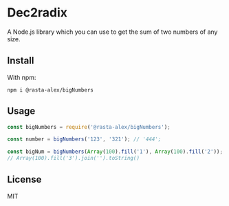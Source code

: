 # Dec2radix 

A Node.js library which you can use to get the sum of two numbers of any size.

## Install

With npm:

```
npm i @rasta-alex/bigNumbers
```
## Usage  

```javascript
const bigNumbers = require('@rasta-alex/bigNumbers');

const number = bigNumbers('123', '321'); // '444';

const bigNum = bigNumbers(Array(100).fill('1'), Array(100).fill('2')); 
// Array(100).fill('3').join('').toString()
```

## License

MIT